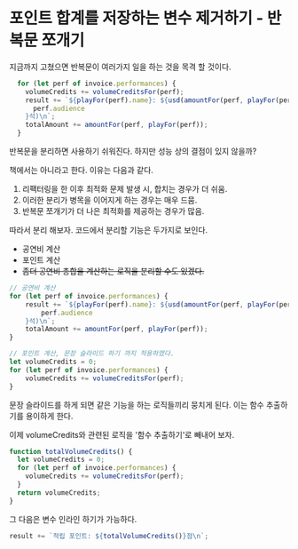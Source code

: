 # 포인트 합계를 저장하는 변수 제거하기 - 반복문 쪼개기

지금까지 고쳤으면 반복문이 여러가지 일을 하는 것을 목격 할 것이다.

```js
  for (let perf of invoice.performances) {
    volumeCredits += volumeCreditsFor(perf);
    result += `${playFor(perf).name}: ${usd(amountFor(perf, playFor(perf)))} (${
      perf.audience
    }석)\n`;
    totalAmount += amountFor(perf, playFor(perf));
  }
```

반복문을 분리하면 사용하기 쉬워진다. 하지만 성능 상의 결점이 있지 않을까?

책에서는 아니라고 한다. 이유는 다음과 같다.

1. 리팩터링을 한 이후 최적화 문제 발생 시, 합치는 경우가 더 쉬움.
2. 이러한 분리가 병목을 이어지게 하는 경우는 매우 드뭄.
3. 반복문 쪼개기가 더 나은 최적화를 제공하는 경우가 많음.

따라서 분리 해보자. 코드에서 분리할 기능은 두가지로 보인다.
- 공연비 계산
- 포인트 계산
- ~~좀더 공연비 총합을 계산하는 로직을 분리할 수도 있겠다.~~

```js
// 공연비 계산
for (let perf of invoice.performances) {
    result += `${playFor(perf).name}: ${usd(amountFor(perf, playFor(perf)))} (${
        perf.audience
    }석)\n`;
    totalAmount += amountFor(perf, playFor(perf));
}

// 포인트 계산, 문장 슬라이드 하기 까지 적용하였다.
let volumeCredits = 0;
for (let perf of invoice.performances) {
    volumeCredits += volumeCreditsFor(perf);
}
```

문장 슬라이드를 하게 되면 같은 기능을 하는 로직들끼리 뭉치게 된다. 이는 함수 추출하기를 용이하게 한다.

이제 volumeCredits와 관련된 로직을 '함수 추출하기'로 빼내어 보자.

```js
function totalVolumeCredits() {
  let volumeCredits = 0;
  for (let perf of invoice.performances) {
    volumeCredits += volumeCreditsFor(perf);
  }
  return volumeCredits;
}
```
그 다음은 변수 인라인 하기가 가능하다.
```js
result += `적립 포인트: ${totalVolumeCredits()}점\n`;
```